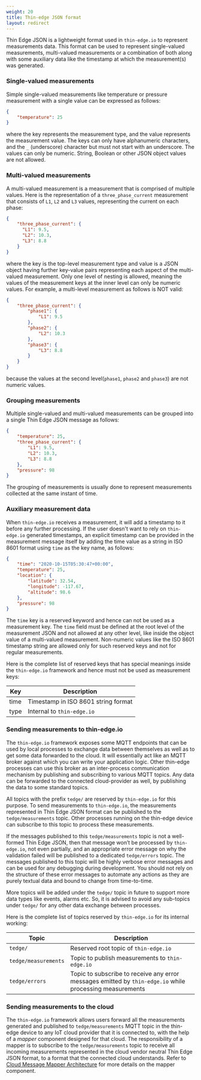 ```yaml
---
weight: 20
title: Thin-edge JSON format
layout: redirect
---
```


Thin Edge JSON is a lightweight format used in `thin-edge.io` to represent measurements data.
This format can be used to represent single-valued measurements, multi-valued measurements
or a combination of both along with some auxiliary data like the timestamp at which the measurement(s) was generated.

### Single-valued measurements

Simple single-valued measurements like temperature or pressure measurement with a single value can be expressed as follows:

```json
{
    "temperature": 25
}
```

where the key represents the measurement type, and the value represents the measurement value.
The keys can only have alphanumeric characters, and the `_` (underscore) character but must not start with an underscore.
The values can only be numeric.
String, Boolean or other JSON object values are not allowed.

### Multi-valued measurements

A multi-valued measurement is a measurement that is comprised of multiple values. Here is the representation of a
`three_phase_current` measurement that consists of `L1`, `L2` and `L3` values, representing the current on each phase:

```json
{
    "three_phase_current": {
      "L1": 9.5,
      "L2": 10.3,
      "L3": 8.8
    }
}
```

where the key is the top-level measurement type and value is a JSON object having further key-value pairs
representing each aspect of the multi-valued measurement.
Only one level of nesting is allowed, meaning the values of the measurement keys at the inner level can only be numeric values.
For example, a multi-level measurement as follows is NOT valid:

```json
{
    "three_phase_current": {
        "phase1": {
            "L1": 9.5
        },
        "phase2": {
            "L2": 10.3
        },
        "phase3": {
            "L3": 8.8
        }
    }
}
```

because the values at the second level(`phase1`, `phase2` and `phase3`) are not numeric values.

### Grouping measurements

Multiple single-valued and multi-valued measurements can be grouped into a single Thin Edge JSON message as follows:

```json
{
    "temperature": 25,
    "three_phase_current": {
        "L1": 9.5,
        "L2": 10.3,
        "L3": 8.8
    },
    "pressure": 98
}
```

The grouping of measurements is usually done to represent measurements collected at the same instant of time.

### Auxiliary measurement data

When `thin-edge.io` receives a measurement, it will add a timestamp to it before any further processing.
If the user doesn't want to rely on `thin-edge.io` generated timestamps,
an explicit timestamp can be provided in the measurement message itself by adding the time value as a string
in ISO 8601 format using `time` as the key name, as follows:

```json
{
    "time": "2020-10-15T05:30:47+00:00",
    "temperature": 25,
    "location": {
        "latitude": 32.54,
        "longitude": -117.67,
        "altitude": 98.6
    },
    "pressure": 98
}
```

The `time` key is a reserved keyword and hence can not be used as a measurement key.
The `time` field must be defined at the root level of the measurement JSON and not allowed at any other level,
like inside the object value of a multi-valued measurement.
Non-numeric values like the ISO 8601 timestamp string are allowed only for such reserved keys and not for regular measurements.

Here is the complete list of reserved keys that has special meanings inside the `thin-edge.io` framework
and hence must not be used as measurement keys:

| Key | Description |
| --- | --- |
| time | Timestamp in ISO 8601 string format |
| type | Internal to `thin-edge.io` |

### Sending measurements to thin-edge.io

The `thin-edge.io` framework exposes some MQTT endpoints that can be used by local processes
to exchange data between themselves as well as to get some data forwarded to the cloud.
It will essentially act like an MQTT broker against which you can write your application logic.
Other thin-edge processes can use this broker as an inter-process communication mechanism by publishing and
subscribing to various MQTT topics.
Any data can be forwarded to the connected cloud-provider as well, by publishing the data to some standard topics.

All topics with the prefix `tedge/` are reserved by `thin-edge.io` for this purpose.
To send measurements to `thin-edge.io`, the measurements represented in Thin Edge JSON format can be published
to the `tedge/measurements` topic.
Other processes running on the thin-edge device can subscribe to this topic to process these measurements.

If the messages published to this `tedge/measurements` topic is not a well-formed Thin Edge JSON,
then that message won’t be processed by `thin-edge.io`, not even partially,
and an appropriate error message on why the validation failed will be published to a dedicated `tedge/errors` topic.
The messages published to this topic will be highly verbose error messages and can be used for any debugging during development.
You should not rely on the structure of these error messages to automate any actions as they are purely textual data
and bound to change from time-to-time.

More topics will be added under the `tedge/` topic in future to support more data types like events, alarms etc.
So, it is advised to avoid any sub-topics under `tedge/` for any other data exchange between processes.

Here is the complete list of topics reserved by `thin-edge.io` for its internal working:

| Topic | Description |
| --- | --- |
| `tedge/` | Reserved root topic of `thin-edge.io` |
| `tedge/measurements` | Topic to publish measurements to `thin-edge.io` |
| `tedge/errors` | Topic to subscribe to receive any error messages emitted by `thin-edge.io` while processing measurements|

### Sending measurements to the cloud

The `thin-edge.io` framework allows users forward all the measurements generated and published to
`tedge/measurements` MQTT topic in the thin-edge device to any IoT cloud provider that it is connected to,
with the help of a *mapper* component designed for that cloud.
The responsibility of a mapper is to subscribe to the `tedge/measurements` topic to receive all incoming measurements
represented in the cloud vendor neutral Thin Edge JSON format, to a format that the connected cloud understands.
Refer to [Cloud Message Mapper Architecture](./mapper.md) for more details on the mapper component.
